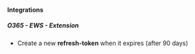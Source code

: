 
#### Integrations
##### O365 - EWS - Extension
- Create a new **refresh-token** when it expires (after 90 days)
